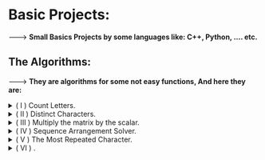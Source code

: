 # Basic Projects:
---> **Small Basics Projects by some languages like: C++, Python, .... etc.**

## The Algorithms:
---> **They are algorithms for some not easy functions, And here they are:**

<details>
 <summary>( I ) Count Letters.</summary>

 1. ***Function `printRLE`***:
    - This function takes a string `s` as input.
    - It sorts the characters in the string in ascending order.
    - It then counts the occurrences of each character:
        - While the current character is the same as the next character, it increments the count and moves to the next character.
        - When the next character is different, it prints the character and its count.
    - The function effectively prints the Run-Length Encoding (RLE) of the input string.

 2. ***Main Function***:
    - The `main` function starts by enabling fast I/O using the `Hero` macro.
    - It reads a string `x` from standard input (keyboard).
    - It calls the `printRLE` function with `x` as the argument to print the RLE of the input string.

 3. ***End of Program***:
    - The program returns 0 to indicate successful execution.

In summary, this code reads a string, sorts its characters, and then prints the RLE (character followed by its count) of the string. For example, if the input string is "**aaabbbcc**", the output will be:
```
a : 3
b : 3
c : 2
```

</details>


<details>
 <summary>( II ) Distinct Characters.</summary>

 1. ***Function `cntDistinct`***:
    - The function `cntDistinct` takes a string `str` as its parameter.
    - It creates an `unordered_set` named `s`, which stores unique elements.
    - A `for` loop iterates over each character in the string `str`.
    - Each character is inserted into the set `s`. If the character is already present, the set remains unchanged because sets only store unique elements.
    - After the loop completes, the function returns the size of the set `s`, which represents the count of unique characters in the string.

 2. ***Main Function***:
    - The `main` function starts by declaring a string variable `e`.
    - It reads a string from standard input (keyboard) and stores it in `e`.
    - It then calls the `cntDistinct` function with `e` as the argument and prints the result, which is the number of unique characters in the string `e`.
    - Finally, the program returns 0, indicating successful execution.
 
 3. ***End of Program.***
</details>


<details>
 <summary>( III ) Multiply the matrix by the scalar.</summary>

 1. ***Function Definitions***:
    - `void read_matrix(ll row, ll column, int** matrix)`: This function reads the elements of a matrix from the user. It takes the number of rows and columns as well as a pointer to a pointer of integers (which represents the matrix) as arguments.
    - `void write_matrix(ll row, ll column, int** matrix)`: This function prints the matrix to the console. It also takes the number of rows and columns and the matrix as arguments.
    - `void multiply_by_scalar(ll row, ll column, int** matrix, ll scalar)`: This function multiplies each element of the matrix by a scalar value provided by the user.

 2. ***Main Function***:
    - The `main` function begins with a greeting message to the user.
    - It then prompts the user to enter the number of rows and columns for the matrix.
    - Memory is dynamically allocated for the matrix using `new` based on the number of rows and columns entered by the user.
    - The `read_matrix` function is called to read the matrix elements from the user.
    - The `write_matrix` function is called to print the original matrix.
    - The user is prompted to enter a scalar value.
    - The `multiply_by_scalar` function is called to multiply the matrix by the scalar.
    - The `write_matrix` function is called again to print the modified matrix.

 3. ***Program Flow***:
    - The user is interactively involved throughout the program, entering the size of the matrix, its elements, and the scalar value for multiplication.
    - The program outputs the matrix before and after the scalar multiplication.

 4. ***Memory Management***:
    - We allocate memory for the matrix dynamically using `new`.
    - After using the matrix, we free the allocated memory using `delete[]`.

 5. ***End of Program***:
    - We display a thank-you message and terminate the program.

</details>

<details>
 <summary>( IV )  Sequence Arrangement Solver.</summary>
 
 1. ***Input and Initialization***:
    - `int n;`: We declare an integer variable `n` to store the number of elements (people in line).
    - `cin >> n;`: We read the value of `n` from the standard input (keyboard).
    - `vector<int> arr(n), position(n, 0);`: We create two vectors:
        - `arr` to store the input sequence of people.
        - `position` to keep track of the positions directly behind each person (initialized with zeros).
    - `int x = 0;`: We initialize an integer variable `x` to zero. This variable will later store the starting position.

 2. ***Reading the Input Sequence***:
    - We use a `for` loop to read the input sequence into the `arr` vector.
    - If the current element is not `-1`, we update the `position` vector to reflect the position of that element in the sequence.
    - If the current element is `-1`, we set `x` to the current index plus one, indicating the starting position.

 3. ***Output the Sequence***:
    - We print the starting position (stored in `x`).
    - Then, we follow the chain of positions using a `while` loop:
        - If the next position is not zero (i.e., there's a valid successor), we print the next position and update `x` to that position.
        - We continue this process until we reach the end of the chain (when the next position is zero).

 4. ***End of Program.***
</details>


<details>
 <summary>( V ) The Most Repeated Character.</summary>

1. ***Function `mostFrequent`***:
    - This function takes a string `text` as input.
    - It initializes variables: `max` (to track the maximum count), `count` (to count occurrences of each character), and `maxCharcter` (to store the most frequent character).
    - The outer loop iterates over characters from space `' '` to tilde `'~'`.
    - The inner loop counts how many times the current character appears in the input string `text`.
    - If the count is greater than the current maximum, it updates the maximum count and the most frequent character.
    - The function returns the most frequent character.

2. ***Main Function***:
    - The `main` function starts by declaring an integer variable `test`.
    - It reads a string `txt` from standard input (keyboard).
    - It calls the `mostFrequent` function with `txt` as the argument and prints the result (the most frequent character).

3. ***End of Program.***:
    - The program returns 0 to indicate successful execution.
</details>


<details>
 <summary>( VI ) .</summary>

</details>
